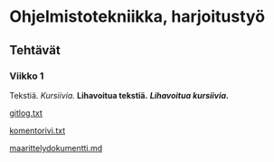 # Ohjelmistotekniikka, harjoitustyö

## Tehtävät

### Viikko 1

Tekstiä.
*Kursiivia.*
**Lihavoitua tekstiä.**
***Lihavoitua kursiivia.***

[gitlog.txt](https://github.com/Chek94/ot-harjoitustyo/blob/master/laskarit/viikko1/gitlog.txt)

[komentorivi.txt](https://github.com/Chek94/ot-harjoitustyo/blob/master/laskarit/viikko1/komentorivi.txt)

[maarittelydokumentti.md](https://github.com/Chek94/ot-harjoitustyo/blob/master/maaritteludokumentti.md)

